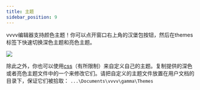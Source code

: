 ```yaml
---
title: 主题
sidebar_position: 9
---
```


vvvv编辑器支持颜色主题！你可以点开窗口右上角的汉堡包按钮，然后在themes标签下快速切换深色主题和亮色主题。

![](https://thegraybook.vvvv.org/images/hde/themes.png)

除此之外，你也可以使用[css](https://zh.wikipedia.org/wiki/%E5%B1%82%E5%8F%A0%E6%A0%B7%E5%BC%8F%E8%A1%A8)（有所限制）来自定义自己的主题。复制提供的深色或者亮色主题文件中的一个来修改它们。请把自定义的主题文件放置在用户文档的目录下，保证它们被拾取：
`...\Documents\vvvv\gamma\Themes`